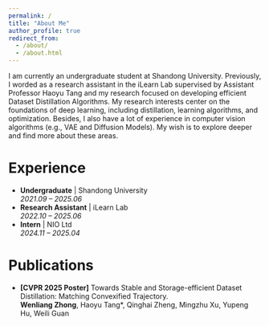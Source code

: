 ```yaml
---
permalink: /
title: "About Me"
author_profile: true
redirect_from: 
  - /about/
  - /about.html
---
```


I am currently an undergraduate student at Shandong University. Previously, I worded as a research assistant in the iLearn Lab supervised by Assistant Professor Haoyu Tang and my research focused on developing efficient Dataset Distillation Algorithms. My research interests center on the foundations of deep learning, including distillation, learning algorithms, and optimization. Besides, I also have a lot of experience in computer vision algorithms (e.g., VAE and Diffusion Models). My wish is to explore deeper and find more about these areas. 

Experience
======
- **Undergraduate** | Shandong University  
  *2021.09 – 2025.06*  
- **Research Assistant** | iLearn Lab  
  *2022.10 – 2025.06*  
- **Intern** | NIO Ltd  
  *2024.11 – 2025.04*  

Publications
======
- **[CVPR 2025 Poster]** Towards Stable and Storage-efficient Dataset Distillation: Matching Convexified Trajectory.  
  **Wenliang Zhong**, Haoyu Tang\*, Qinghai Zheng, Mingzhu Xu, Yupeng Hu, Weili Guan

